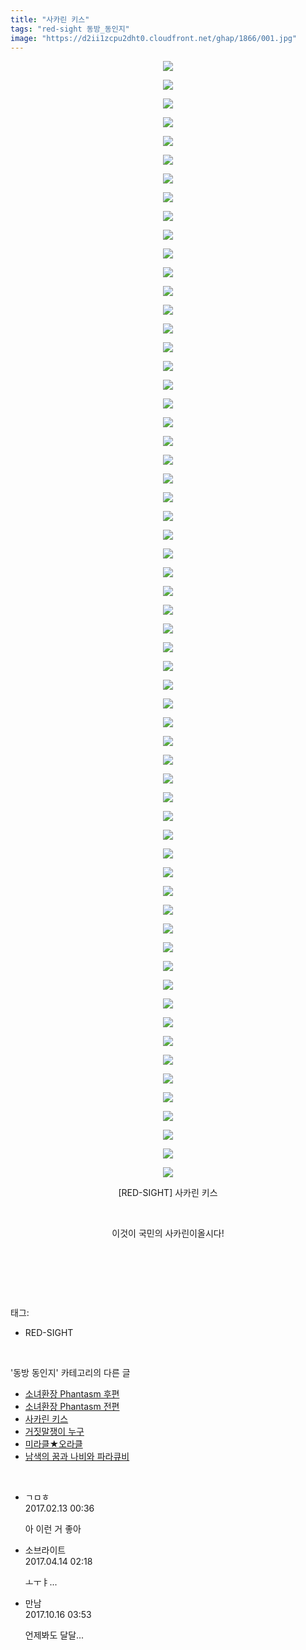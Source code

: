 ```yaml
---
title: "사카린 키스"
tags: "red-sight 동방_동인지"
image: "https://d2ii1zcpu2dht0.cloudfront.net/ghap/1866/001.jpg"
---
```

<div class="article">
<p style="text-align: center; clear: none; float: none;"><img src="{{ site.imgserver9 }}/ghap/1866/001.jpg"/></p>
<p style="text-align: center; clear: none; float: none;"><img src="{{ site.imgserver9 }}/ghap/1866/002.jpg"/></p>
<p style="text-align: center; clear: none; float: none;"><img src="{{ site.imgserver9 }}/ghap/1866/003.jpg"/></p>
<p style="text-align: center; clear: none; float: none;"><img src="{{ site.imgserver9 }}/ghap/1866/004.jpg"/></p>
<p style="text-align: center; clear: none; float: none;"><img src="{{ site.imgserver9 }}/ghap/1866/005.jpg"/></p>
<p style="text-align: center; clear: none; float: none;"><img src="{{ site.imgserver9 }}/ghap/1866/006.jpg"/></p>
<p style="text-align: center; clear: none; float: none;"><img src="{{ site.imgserver9 }}/ghap/1866/007.jpg"/></p>
<p style="text-align: center; clear: none; float: none;"><img src="{{ site.imgserver9 }}/ghap/1866/008.jpg"/></p>
<p style="text-align: center; clear: none; float: none;"><img src="{{ site.imgserver9 }}/ghap/1866/009.jpg"/></p>
<p style="text-align: center; clear: none; float: none;"><img src="{{ site.imgserver9 }}/ghap/1866/010.jpg"/></p>
<p style="text-align: center; clear: none; float: none;"><img src="{{ site.imgserver9 }}/ghap/1866/011.jpg"/></p>
<p style="text-align: center; clear: none; float: none;"><img src="{{ site.imgserver9 }}/ghap/1866/012.jpg"/></p>
<p style="text-align: center; clear: none; float: none;"><img src="{{ site.imgserver9 }}/ghap/1866/013.jpg"/></p>
<p style="text-align: center; clear: none; float: none;"><img src="{{ site.imgserver9 }}/ghap/1866/014.jpg"/></p>
<p style="text-align: center; clear: none; float: none;"><img src="{{ site.imgserver9 }}/ghap/1866/015.jpg"/></p>
<p style="text-align: center; clear: none; float: none;"><img src="{{ site.imgserver9 }}/ghap/1866/016.jpg"/></p>
<p style="text-align: center; clear: none; float: none;"><img src="{{ site.imgserver9 }}/ghap/1866/017.jpg"/></p>
<p style="text-align: center; clear: none; float: none;"><img src="{{ site.imgserver9 }}/ghap/1866/018.jpg"/></p>
<p style="text-align: center; clear: none; float: none;"><img src="{{ site.imgserver9 }}/ghap/1866/019.jpg"/></p>
<p style="text-align: center; clear: none; float: none;"><img src="{{ site.imgserver9 }}/ghap/1866/020.jpg"/></p>
<p style="text-align: center; clear: none; float: none;"><img src="{{ site.imgserver9 }}/ghap/1866/021.jpg"/></p>
<p style="text-align: center; clear: none; float: none;"><img src="{{ site.imgserver9 }}/ghap/1866/022.jpg"/></p>
<p style="text-align: center; clear: none; float: none;"><img src="{{ site.imgserver9 }}/ghap/1866/023.jpg"/></p>
<p style="text-align: center; clear: none; float: none;"><img src="{{ site.imgserver9 }}/ghap/1866/024.jpg"/></p>
<p style="text-align: center; clear: none; float: none;"><img src="{{ site.imgserver9 }}/ghap/1866/025.jpg"/></p>
<p style="text-align: center; clear: none; float: none;"><img src="{{ site.imgserver9 }}/ghap/1866/026.jpg"/></p>
<p style="text-align: center; clear: none; float: none;"><img src="{{ site.imgserver9 }}/ghap/1866/027.jpg"/></p>
<p style="text-align: center; clear: none; float: none;"><img src="{{ site.imgserver9 }}/ghap/1866/028.jpg"/></p>
<p style="text-align: center; clear: none; float: none;"><img src="{{ site.imgserver9 }}/ghap/1866/029.jpg"/></p>
<p style="text-align: center; clear: none; float: none;"><img src="{{ site.imgserver9 }}/ghap/1866/030.jpg"/></p>
<p style="text-align: center; clear: none; float: none;"><img src="{{ site.imgserver9 }}/ghap/1866/031.jpg"/></p>
<p style="text-align: center; clear: none; float: none;"><img src="{{ site.imgserver9 }}/ghap/1866/032.jpg"/></p>
<p style="text-align: center; clear: none; float: none;"><img src="{{ site.imgserver9 }}/ghap/1866/033.jpg"/></p>
<p style="text-align: center; clear: none; float: none;"><img src="{{ site.imgserver9 }}/ghap/1866/034.jpg"/></p>
<p style="text-align: center; clear: none; float: none;"><img src="{{ site.imgserver9 }}/ghap/1866/035.jpg"/></p>
<p style="text-align: center; clear: none; float: none;"><img src="{{ site.imgserver9 }}/ghap/1866/036.jpg"/></p>
<p style="text-align: center; clear: none; float: none;"><img src="{{ site.imgserver9 }}/ghap/1866/037.jpg"/></p>
<p style="text-align: center; clear: none; float: none;"><img src="{{ site.imgserver9 }}/ghap/1866/038.jpg"/></p>
<p style="text-align: center; clear: none; float: none;"><img src="{{ site.imgserver9 }}/ghap/1866/039.jpg"/></p>
<p style="text-align: center; clear: none; float: none;"><img src="{{ site.imgserver9 }}/ghap/1866/040.jpg"/></p>
<p style="text-align: center; clear: none; float: none;"><img src="{{ site.imgserver9 }}/ghap/1866/041.jpg"/></p>
<p style="text-align: center; clear: none; float: none;"><img src="{{ site.imgserver9 }}/ghap/1866/042.jpg"/></p>
<p style="text-align: center; clear: none; float: none;"><img src="{{ site.imgserver9 }}/ghap/1866/043.jpg"/></p>
<p style="text-align: center; clear: none; float: none;"><img src="{{ site.imgserver9 }}/ghap/1866/044.jpg"/></p>
<p style="text-align: center; clear: none; float: none;"><img src="{{ site.imgserver9 }}/ghap/1866/045.jpg"/></p>
<p style="text-align: center; clear: none; float: none;"><img src="{{ site.imgserver9 }}/ghap/1866/046.jpg"/></p>
<p style="text-align: center; clear: none; float: none;"><img src="{{ site.imgserver9 }}/ghap/1866/047.jpg"/></p>
<p style="text-align: center; clear: none; float: none;"><img src="{{ site.imgserver9 }}/ghap/1866/048.jpg"/></p>
<p style="text-align: center; clear: none; float: none;"><img src="{{ site.imgserver9 }}/ghap/1866/049.jpg"/></p>
<p style="text-align: center; clear: none; float: none;"><img src="{{ site.imgserver9 }}/ghap/1866/050.jpg"/></p>
<p style="text-align: center; clear: none; float: none;"><img src="{{ site.imgserver9 }}/ghap/1866/051.jpg"/></p>
<p style="text-align: center; clear: none; float: none;"><img src="{{ site.imgserver9 }}/ghap/1866/052.jpg"/></p>
<p style="text-align: center; clear: none; float: none;"><img src="{{ site.imgserver9 }}/ghap/1866/053.jpg"/></p>
<p style="text-align: center; clear: none; float: none;"><img src="{{ site.imgserver9 }}/ghap/1866/054.jpg"/></p>
<p style="text-align: center; clear: none; float: none;"><img src="{{ site.imgserver9 }}/ghap/1866/055.jpg"/></p>
<p style="text-align: center; clear: none; float: none;"><img src="{{ site.imgserver9 }}/ghap/1866/056.jpg"/></p>
<p style="text-align: center; clear: none; float: none;"><img src="{{ site.imgserver9 }}/ghap/1866/057.jpg"/></p>
<p style="text-align: center; clear: none; float: none;"><img src="{{ site.imgserver9 }}/ghap/1866/058.jpg"/></p>
<p style="text-align: center; clear: none; float: none;"><img src="{{ site.imgserver9 }}/ghap/1866/059.jpg"/></p>
<p style="text-align: center; clear: none; float: none;"><img src="{{ site.imgserver9 }}/ghap/1866/060.jpg"/></p>
<p style="text-align: center; clear: none; float: none;">[RED-SIGHT] 사카린 키스</p>
<p style="text-align: center; clear: none; float: none;"><br/></p>
<p style="text-align: center; clear: none; float: none;">이것이 국민의 사카린이올시다!</p>
<p style="text-align: center; clear: none; float: none;"><br/></p>
<p><br/></p>
</div><br/>
<div class="tagTrail">
<p>태그: </p>
<ul>
<li>RED-SIGHT</li>
</ul>
</div><br/>
<div class="another">
<p>'동방 동인지' 카테고리의 다른 글</p>
<ul>
<li><a href="/ghap_1868">소녀환장 Phantasm 후편</a></li>
<li><a href="/ghap_1867">소녀환장 Phantasm 전편</a></li>
<li><a href="/ghap_1866">사카린 키스</a></li>
<li><a href="/ghap_1865">거짓말쟁이 누구</a></li>
<li><a href="/ghap_1864">미라클★오라클</a></li>
<li><a href="/ghap_1863">남색의 꿈과 나비와 파라큐비</a></li>
</ul>
</div><br/>
<div class="cb_module cb_fluid">
<div class="cb_wrt cb_profile">
<div class="comment">
<ul>
<li class="cb_thumb_off" id="comment14913745">
<div class="cb_comment_area">
<div class="cb_info_area">
<div class="cb_section">
<span class="cb_nick_name">ㄱㅁㅎ</span>
</div>
<div class="cb_section">
<span class="cb_date">2017.02.13 00:36 </span>
</div>
</div>
<div class="cb_dsc_comment">
<p class="cb_dsc">
											아 이런 거 좋아
										</p>
</div>
</div></li>
<li class="cb_thumb_off" id="comment14964754">
<div class="cb_comment_area">
<div class="cb_info_area">
<div class="cb_section">
<span class="cb_nick_name">소브라이트</span>
</div>
<div class="cb_section">
<span class="cb_date">2017.04.14 02:18 </span>
</div>
</div>
<div class="cb_dsc_comment">
<p class="cb_dsc">
											ㅗㅜㅑ...
										</p>
</div>
</div></li>
<li class="cb_thumb_off" id="comment15106369">
<div class="cb_comment_area">
<div class="cb_info_area">
<div class="cb_section">
<span class="cb_nick_name">만남</span>
</div>
<div class="cb_section">
<span class="cb_date">2017.10.16 03:53 </span>
</div>
</div>
<div class="cb_dsc_comment">
<p class="cb_dsc">
											언제봐도 달달...
										</p>
</div>
</div></li>
</ul>
</div>
</div><!-- commentList close -->
</div><br/>
